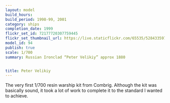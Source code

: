 ```yaml
---
layout: model
build_hours: 
build_period: 1998-99, 2001
category: ships
completion_date: 1999
flickr_set_id: 72177720307759445
flickr_set_thumbnail_url: https://live.staticflickr.com/65535/52843359757_fa2851b361_m.jpg
model_id: 94
publish: true
scale: 1/700
summary: Russian Ironclad “Peter Velikiy” approx 1880 


title: Peter Velikiy
---
```


The very first 1/700 resin warship kit from Combrig. Although the kit was basically sound, it took a lot of work to complete it to the standard I wanted to achieve.
